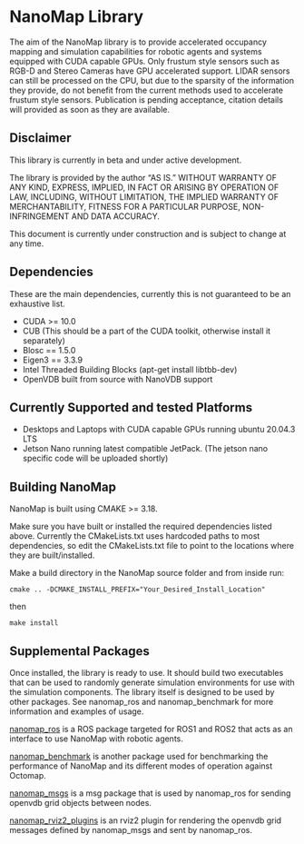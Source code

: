 

# NanoMap Library

The aim of the NanoMap library is to provide accelerated occupancy mapping and simulation capabilities for robotic agents and systems equipped with CUDA capable GPUs. Only frustum style sensors such as RGB-D and Stereo Cameras have GPU accelerated support. LIDAR sensors can still be processed on the CPU, but due to the sparsity of the information they provide, do not benefit from the current methods used to accelerate frustum style sensors. Publication is pending acceptance, citation details will provided as soon as they are available. 

## Disclaimer

This library is currently in beta and under active development. 

The library is provided by the author “AS IS.” WITHOUT WARRANTY OF ANY KIND, EXPRESS, IMPLIED, IN FACT OR ARISING BY OPERATION OF LAW, INCLUDING, WITHOUT LIMITATION, THE IMPLIED WARRANTY OF MERCHANTABILITY, FITNESS FOR A PARTICULAR PURPOSE, NON-INFRINGEMENT AND DATA ACCURACY.

This document is currently under construction and is subject to change at any time.

## Dependencies
These are the main dependencies, currently this is not guaranteed to be an exhaustive list. 

  * CUDA >= 10.0
  * CUB (This should be a part of the CUDA toolkit, otherwise install it separately)
  * Blosc == 1.5.0
  * Eigen3 == 3.3.9
  * Intel Threaded Building Blocks (apt-get install libtbb-dev)
  * OpenVDB built from source with NanoVDB support 

## Currently Supported and tested Platforms

  * Desktops and Laptops with CUDA capable GPUs running ubuntu 20.04.3 LTS
  * Jetson Nano running latest compatible JetPack. (The jetson nano specific code will be uploaded shortly)
  
## Building NanoMap
NanoMap is built using CMAKE >= 3.18.

Make sure you have built or installed the required dependencies listed above. Currently the CMakeLists.txt uses hardcoded paths to most dependencies, so edit the CMakeLists.txt file to point to the locations where they are built/installed.

Make a build directory in the NanoMap source folder and from inside run:

`cmake .. -DCMAKE_INSTALL_PREFIX="Your_Desired_Install_Location"` 

then

`make install`

## Supplemental Packages

Once installed, the library is ready to use. It should build two executables that can be used to randomly generate simulation environments for use with the simulation components. The library itself is designed to be used by other packages. See nanomap_ros and nanomap_benchmark for more information and examples of usage. 

[nanomap_ros](https://github.com/ViWalkerDev/nanomap_ros) is a ROS package targeted for ROS1 and ROS2 that acts as an interface to use NanoMap with robotic agents. 

[nanomap_benchmark](https://github.com/ViWalkerDev/nanomap_benchmark) is another package used for benchmarking the performance of NanoMap and its different modes of operation against Octomap.

[nanomap_msgs](https://github.com/ViWalkerDev/nanomap_msgs) is a msg package that is used by nanomap_ros for sending openvdb grid objects between nodes.

[nanomap_rviz2_plugins](https://github.com/ViWalkerDev/nanomap_rviz2_plugins) is an rviz2 plugin for rendering the openvdb grid messages defined by nanomap_msgs and sent by nanomap_ros.
